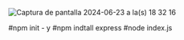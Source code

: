 ![Captura de pantalla 2024-06-23 a la(s) 18 32 16](https://github.com/niconstvc/Mi_repertorio/assets/120123429/b782f09a-af4d-4ca3-a35f-f8c9f2ed06da)

#npm init - y 
#npm indtall express
#node index.js
